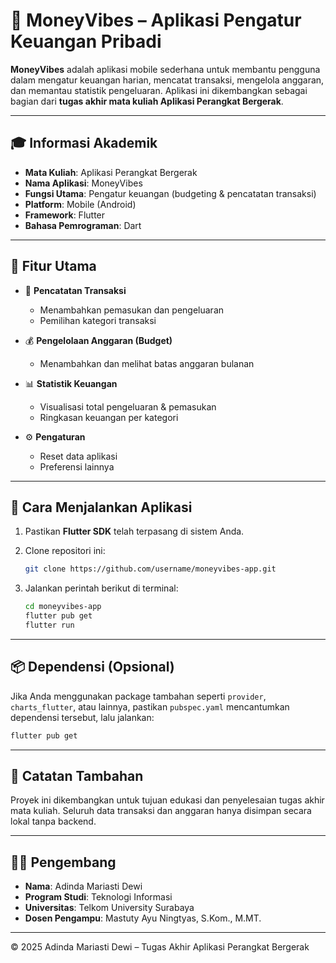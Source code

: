 # 💸 MoneyVibes – Aplikasi Pengatur Keuangan Pribadi

**MoneyVibes** adalah aplikasi mobile sederhana untuk membantu pengguna dalam mengatur keuangan harian, mencatat transaksi, mengelola anggaran, dan memantau statistik pengeluaran. Aplikasi ini dikembangkan sebagai bagian dari **tugas akhir mata kuliah Aplikasi Perangkat Bergerak**.

---

## 🎓 Informasi Akademik

- **Mata Kuliah**: Aplikasi Perangkat Bergerak  
- **Nama Aplikasi**: MoneyVibes  
- **Fungsi Utama**: Pengatur keuangan (budgeting & pencatatan transaksi)  
- **Platform**: Mobile (Android)  
- **Framework**: Flutter  
- **Bahasa Pemrograman**: Dart  

---

## 🚀 Fitur Utama

- 📌 **Pencatatan Transaksi**
  - Menambahkan pemasukan dan pengeluaran
  - Pemilihan kategori transaksi

- 💰 **Pengelolaan Anggaran (Budget)**
  - Menambahkan dan melihat batas anggaran bulanan

- 📊 **Statistik Keuangan**
  - Visualisasi total pengeluaran & pemasukan
  - Ringkasan keuangan per kategori

- ⚙️ **Pengaturan**
  - Reset data aplikasi
  - Preferensi lainnya

---

## 📱 Cara Menjalankan Aplikasi

1. Pastikan **Flutter SDK** telah terpasang di sistem Anda.
2. Clone repositori ini:

   ```bash
   git clone https://github.com/username/moneyvibes-app.git

3. Jalankan perintah berikut di terminal:

   ```bash
   cd moneyvibes-app
   flutter pub get
   flutter run
   ```

---

## 📦 Dependensi (Opsional)

Jika Anda menggunakan package tambahan seperti `provider`, `charts_flutter`, atau lainnya, pastikan `pubspec.yaml` mencantumkan dependensi tersebut, lalu jalankan:

```bash
flutter pub get
```

---

## 📌 Catatan Tambahan

Proyek ini dikembangkan untuk tujuan edukasi dan penyelesaian tugas akhir mata kuliah. Seluruh data transaksi dan anggaran hanya disimpan secara lokal tanpa backend.

---

## 👩‍💻 Pengembang

* **Nama**: Adinda Mariasti Dewi
* **Program Studi**: Teknologi Informasi
* **Universitas**: Telkom University Surabaya
* **Dosen Pengampu**: Mastuty Ayu Ningtyas, S.Kom., M.MT.
---

© 2025 Adinda Mariasti Dewi – Tugas Akhir Aplikasi Perangkat Bergerak
